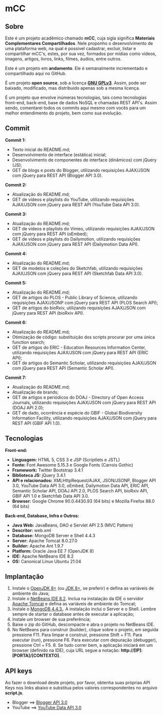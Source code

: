 # mCC

## Sobre
   
   Este é um projeto acadêmico chamado **mCC**, cuja sigla significa **Materiais Complementares Compartilhados**. Nele proponho o desenvolvimento de uma plataforma web, na qual é possível cadastrar, excluir, listar e compartilhar mCC's, estes, por sua vez, formados por mídias como vídeos, imagens, artigos, livros, links, filmes, áudios, entre outros.

   Este é um projeto em **andamento**. Ele é semanalmente incrementado e compartilhado aqui no GitHub.

   É um projeto **open source**, sob a licença [**GNU GPLv3**](https://www.gnu.org/licenses/gpl-3.0.pt-br.html). Assim, pode ser baixado, modificado, mas distribuído apenas sob a mesma licença.
   
   É um projeto que envolve inúmeras tecnologias, tais como tecnologias front-end, back-end, base de dados NoSQL e chamadas REST API's. Assim sendo, comentarei todos os commits aqui mesmo com vocês para um melhor entendimento do projeto, bem como sua evolução.

## Commit

   **Commit 1:**

   - Texto inicial do README.md; 
   - Desenvolvimento de interface (estática) inicial; 
   - Desenvolvimento de componentes de interface (dinâmicos) com jQuery (JS); 
   - GET de blogs e posts do Blogger, utilizando requisições AJAX/JSON com jQuery para REST API (Blogger API 3.0).

   **Commit 2:**
   
   - Atualização do README.md; 
   - GET de vídeos e playlists do YouTube, utilizando requisições AJAX/JSON com jQuery para REST API (YouTube Data API 3.0).

   **Commit 3:**

   - Atualização do README.md;
   - GET de vídeos e playlists do Vimeo, utilizando requisições AJAX/JSON com jQuery para REST API (oEmbed);
   - GET de vídeos e playlists do Dailymotion, utilizando requisições AJAX/JSON com jQuery para REST API (Dailymotion Data API).

   **Commit 4:**
   
   - Atualização do README.md; 
   - GET de modelos e coleções do Sketchfab, utilizando requisições AJAX/JSON com jQuery para REST API (Sketchfab Data API 3.0).

   **Commit 5:**
   
   - Atualização do README.md; 
   - GET de artigos do PLOS - Public Library of Science, utilizando requisições AJAX/JSONP com jQuery para REST API (PLOS Search API);
   - GET de artigos do bioRxiv, utilizando requisições AJAX/JSON com jQuery para REST API (bioRxiv API).

   **Commit 6:**

   - Atualização do README.md;
   - Otimização de código: substituição dos scripts procurar por uma única function search;
   - GET de artigos do ERIC - Education Resources Information Center, utilizando requisições AJAX/JSON com jQuery para REST API (ERIC API);
   - GET de artigos do Semantic Scholar, utilizando requisições AJAX/JSON com jQuery para REST API (Semantic Scholar API).

   **Commit 7:**

   - Atualização do README.md;
   - Atualização de brands;
   - GET de artigos e periódicos do DOAJ - Directory of Open Access Journals, utilizando requisições AJAX/JSON com jQuery para REST API (DOAJ API 2.0);
   - GET de dado, ocorrência e espécie do GBIF - Global Biodiversity Information Facility, utilizando requisições AJAX/JSON com jQuery para REST API (GBIF API 1.0).
   
## Tecnologias

   **Front-end:**
   
   - **Linguagem:** HTML 5, CSS 3 e JSP (Scriptlets e JSTL)
   - **Fonte:** Font Awesome 5.15.3 e Google Fonts (Carrois Gothic)
   - **Framework:** Twitter Bootstrap 3.4.1
   - **Biblioteca JS:** jQuery 3.4.1
   - **API e relacionados:** XMLHttpRequest/AJAX, JSON/JSONP, Blogger API 3.0, YouTube Data API 3.0, oEmbed, Dailymotion Data API, ERIC API, Semantic Scholar API, DOAJ API 2.0, PLOS Search API, bioRxiv API, GBIF API 1.0 e Sketchfab Data API 3.0.
   - **Browser:** Google Chrome 90.0.4430.93 (64 bits) e Mozilla Firefox 88.0 (64 bits)
   
   **Back-end, Database, Infra e Outros:**
   
   - **Java Web:** JavaBeans, DAO e Servlet API 2.5 (MVC Pattern)
   - **Descritor:** web.xml
   - **Database:** MongoDB Server e Shell 4.4.3
   - **Server:** Apache Tomcat 8.0.27.0
   - **Builder:** Apache Ant 1.9.7
   - **Platform:** Oracle Java EE 7 (OpenJDK 8)
   - **IDE:** Apache NetBeans IDE 8.2
   - **OS:** Canonical Linux Ubuntu 21.04
   
## Implantação

   1. Instale o [OpenJDK 8+](https://openjdk.java.net/) (ou [JDK 8+](https://www.oracle.com/java/), se preferir) e defina as variáveis de ambiente do Java;
   2. Instale o [NetBeans IDE 8.2](https://netbeans.apache.org/). Inclua na instalação da IDE o servidor [Apache Tomcat](http://tomcat.apache.org/) e defina as variáveis de ambiente do Tomcat;
   3. Instale o [MongoDB 4.4.3.](https://www.mongodb.com/). A instalação inclui o Server e o Shell. Lembre sempre de startar o database antes de executar a aplicação;
   4. Instale um browser de sua preferência;
   5. Baixe o zip do GitHub, descompacte e abra o projeto no NetBeans IDE.
   6. No NetBeans para construir (builder), clique sobre o projeto, em seguida pressione F11. Para limpar e construir, pressione Shift + F11. Para executar (run), pressione F6. Para executar com depuração (debugger), pressione Ctrl + F5.
    8. Se tudo correr bem, a aplicação iniciará em um browser (definido na IDE), cuja URL segue a notação: **http://[IP]:[PORTA]/[CONTEXTO]**.
    
## API keys

   Ao fazer o download deste projeto, por favor, obtenha suas próprias API Keys nos links abaixo e substitua pelos valores correspondentes no arquivo **script.js**. 
   
   - Blogger ==> [Blogger API 3.0](https://developers.google.com/blogger)
   - YouTube ==> [YouTube Data API 3.0](https://developers.google.com/youtube/v3)
